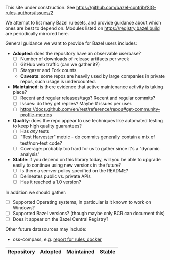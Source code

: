 This site under construction. See <https://github.com/bazel-contrib/SIG-rules-authors/issues/2>

We attempt to list many Bazel rulesets, and provide guidance about which ones are best to depend on.
Modules listed on <https://registry.bazel.build> are periodically mirrored here.

General guidance we want to provide for Bazel users includes:

- **Adopted**: does the repository have an observable userbase?
  - [ ] Number of downloads of release artifacts per week
  - [ ] GitHub web traffic (can we gather it?)
  - [ ] Stargazer and Fork counts
  - **Caveats**: some repos are heavily used by large companies in private repos, such usage is undercounted.
- **Maintained**: is there evidence that active maintenance activity is taking place?
  - [ ] Recent and regular releases/tags? Recent and regular commits?
  - [ ] Issues: do they get replies? Maybe # issues per user.
  - [ ] <https://docs.github.com/en/rest/reference/repos#get-community-profile-metrics>
- **Quality**: does the repo appear to use techniques like automated testing to keep high quality guarantees?
  - [ ] Has _any_ tests
  - [ ] "Test Harvester" metric - do commits generally contain a mix of test/non-test code?
  - [ ] Coverage: probably too hard for us to gather since it's a "dynamic analysis"
- **Stable**: if you depend on this library today, will you be able to upgrade easily to continue using new versions in the future?
  - [ ] Is there a semver policy specified on the README?
  - [ ] Delineates public vs. private APIs
  - [ ] Has it reached a 1.0 version?

In addition we should gather:

- [ ] Supported Operating systems, in particular is it known to work on Windows?
- [ ] Supported Bazel versions? (though maybe only BCR can document this)
- [ ] Does it appear on the Bazel Central Registry?

Other future datasources may include:

- oss-compass, e.g. [report for rules_docker](https://oss-compass.org/analyze/snbnfub0)

<!-- content for this table is filled in by ./scripts/generate_ghpages.sh -->

| Repository | Adopted | Maintained | Stable |
| ---------- | ------- | ---------- | ------ |
